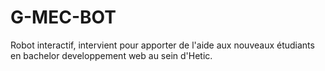 # G-MEC-BOT
Robot interactif, intervient pour apporter de l'aide aux nouveaux étudiants en bachelor developpement web au sein d'Hetic.
